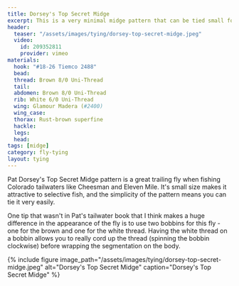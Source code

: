 ```yaml
---
title: Dorsey's Top Secret Midge
excerpt: This is a very minimal midge pattern that can be tied small for tailwater fishing.
header:
  teaser: "/assets/images/tying/dorsey-top-secret-midge.jpeg"
  video:
    id: 209352811
    provider: vimeo
materials:
  hook: "#18-26 Tiemco 2488"
  bead: 
  thread: Brown 8/0 Uni-Thread
  tail: 
  abdomen: Brown 8/0 Uni-Thread
  rib: White 6/0 Uni-Thread
  wing: Glamour Madera (#2400)
  wing_case: 
  thorax: Rust-brown superfine
  hackle: 
  legs: 
  head: 
tags: [midge]
category: fly-tying
layout: tying
---
```

Pat Dorsey's Top Secret Midge pattern is a great trailing fly when fishing Colorado tailwaters like Cheesman and Eleven Mile. It's small size makes it attractive to selective fish, and the simplicity of the pattern means you can tie it very easily.

One tip that wasn't in Pat's tailwater book that I think makes a huge difference in the appearance of the fly is to use two bobbins for this fly - one for the brown and one for the white thread. Having the white thread on a bobbin allows you to really cord up the thread (spinning the bobbin clockwise) before wrapping the segmentation on the body.

{% include figure image_path="/assets/images/tying/dorsey-top-secret-midge.jpeg" alt="Dorsey's Top Secret Midge" caption="Dorsey's Top Secret Midge" %}